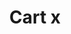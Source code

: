 ---
title: Cart x
tags: ["cart", "x", "remove", "delete", "cancel", "shopping", "purchase"]
icon: cart-x
svg: '<svg xmlns="http://www.w3.org/2000/svg" width="24" height="24" fill="none" viewBox="0 0 24 24" stroke-width="1.5" stroke-linecap="round" stroke-linejoin="round" stroke="currentColor"><path d="m11.75 9.25 3 3m0-3-3 3M16.5 21a1.5 1.5 0 1 0 0-3 1.5 1.5 0 0 0 0 3Zm-8 0a1.5 1.5 0 1 0 0-3 1.5 1.5 0 0 0 0 3ZM3 3c.83.305 1.968.542 2.48 1.323.356.545.356 1.268.356 2.715V9.76c0 2.942.061 3.912.892 4.826.83.914 2.168.914 4.842.914h5.085c2.666 0 3.244-.601 3.756-3.193.224-1.13.45-2.246.564-3.373.216-2.134-.973-2.814-2.866-2.814H5.836"/></svg>'
---
